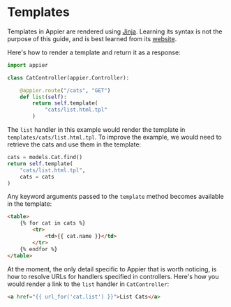 # Templates

Templates in Appier are rendered using [Jinja](http://jinja.pocoo.org/). Learning
its syntax is not the purpose of this guide, and is best learned from its 
[website](http://jinja.pocoo.org/).

Here's how to render a template and return it as a response:

```python
import appier

class CatController(appier.Controller):

    @appier.route("/cats", "GET")
    def list(self):
        return self.template(
            "cats/list.html.tpl"
        )
```

The ``list`` handler in this example would render the template in 
``templates/cats/list.html.tpl``. To improve the example, we would need 
to retrieve the cats and use them in the template:

```python
cats = models.Cat.find()
return self.template(
    "cats/list.html.tpl",
    cats = cats
)
```

Any keyword arguments passed to the ``template`` method becomes available in the template:

```html
<table>
    {% for cat in cats %}
    	<tr>
    		<td>{{ cat.name }}</td>
    	</tr>
    {% endfor %}
</table>
```

At the moment, the only detail specific to Appier that is worth noticing, is how to resolve
URLs for handlers specified in controllers. Here's how you would render a link to the 
``list`` handler in ``CatController``:

```html
<a href="{{ url_for('cat.list') }}">List Cats</a>
```
